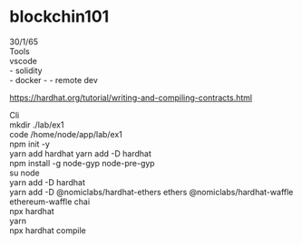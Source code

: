 # blockchin101
30/1/65 <br >
Tools <br >
    vscode  <br >
    - solidity <br >
    - docker -
    - remote dev <br >

https://hardhat.org/tutorial/writing-and-compiling-contracts.html <br >

Cli <br >
    mkdir ./lab/ex1   
    code /home/node/app/lab/ex1 <br >
    npm init -y <br >
    yarn add hardhat 
    yarn add -D hardhat <br >
    npm install -g node-gyp node-pre-gyp <br >
    su node <br >
    yarn add -D hardhat <br >
    yarn add -D @nomiclabs/hardhat-ethers ethers @nomiclabs/hardhat-waffle ethereum-waffle chai <br >
    npx hardhat <br >
    yarn <br >
    npx hardhat compile <br >
